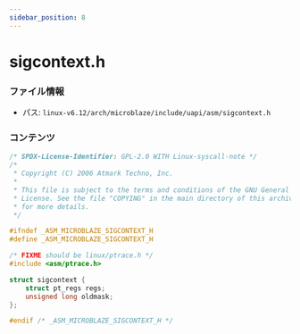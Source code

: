 ```yaml
---
sidebar_position: 8
---
```

# sigcontext.h

### ファイル情報

- パス: `linux-v6.12/arch/microblaze/include/uapi/asm/sigcontext.h`

### コンテンツ

```h
/* SPDX-License-Identifier: GPL-2.0 WITH Linux-syscall-note */
/*
 * Copyright (C) 2006 Atmark Techno, Inc.
 *
 * This file is subject to the terms and conditions of the GNU General Public
 * License. See the file "COPYING" in the main directory of this archive
 * for more details.
 */

#ifndef _ASM_MICROBLAZE_SIGCONTEXT_H
#define _ASM_MICROBLAZE_SIGCONTEXT_H

/* FIXME should be linux/ptrace.h */
#include <asm/ptrace.h>

struct sigcontext {
	struct pt_regs regs;
	unsigned long oldmask;
};

#endif /* _ASM_MICROBLAZE_SIGCONTEXT_H */

```
